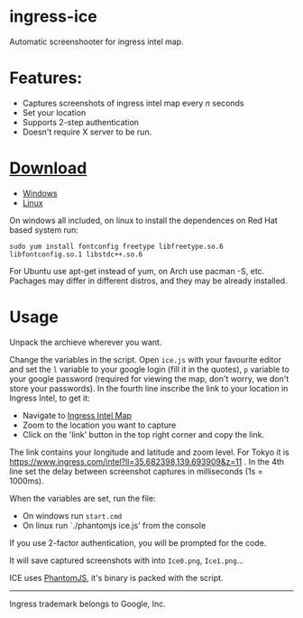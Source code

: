 ingress-ice
===========

Automatic screenshooter for ingress intel map.

Features:
=========
 - Captures screenshots of ingress intel map every *n* seconds
 - Set your location 
 - Supports 2-step authentication
 - Doesn't require X server to be run.

[Download](https://github.com/nibogd/ingress-ice/releases)
========
- [Windows](https://github.com/nibogd/ingress-ice/releases/tag/v1-win32)
- [Linux](https://github.com/nibogd/ingress-ice/releases/tag/v1-linux)

On windows all included, on linux to install the dependences on Red Hat based system run:
```
sudo yum install fontconfig freetype libfreetype.so.6 libfontconfig.so.1 libstdc++.so.6
```
For Ubuntu use apt-get instead of yum, on Arch use pacman -S, etc. Pachages may differ in different distros, and they may be already installed.

Usage
=====
Unpack the archieve wherever you want.

Change the variables in the script. Open `ice.js` with your favourite editor and set the `l` variable to your google login (fill it in the quotes), `p` variable to your google password (required for viewing the map, don't worry, we don't store your passwords). In the fourth line inscribe the link to your location in Ingress Intel, to get it:
 - Navigate to [Ingress Intel Map](http://ingress.com/intel)
 - Zoom to the location you want to capture
 - Click on the 'link' button in the top right corner and copy the link.

The link contains your longitude and latitude and zoom level. For Tokyo it is https://www.ingress.com/intel?ll=35.682398,139.693909&z=11 . In the 4th line set the delay between screenshot captures in milliseconds (1s = 1000ms). 

When the variables are set, run the file:
- On windows run `start.cmd`
- On linux run `./phantomjs ice.js' from the console

If you use 2-factor authentication, you will be prompted for the code.

It will save captured screenshots with into `Ice0.png`, `Ice1.png`...

ICE uses [PhantomJS](http://phantomjs.org/), it's binary is packed with the script.
<hr>
Ingress trademark belongs to Google, Inc.
